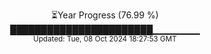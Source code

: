 <p align="center">
⏳Year Progress (76.99 %) <br>
███████████████████████▁▁▁▁▁▁▁ <br>
<sub>Updated: Tue, 08 Oct 2024 18:27:53 GMT</sub>
</p>

